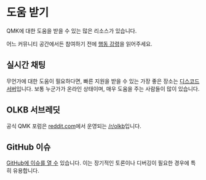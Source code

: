 # 도움 받기

QMK에 대한 도움을 받을 수 있는 많은 리소스가 있습니다.

어느 커뮤니티 공간에서든 참여하기 전에 [행동 강령](https://qmk.fm/coc/)을 읽어주세요.

## 실시간 채팅

무언가에 대한 도움이 필요하다면, 빠른 지원을 받을 수 있는 가장 좋은 장소는 [디스코드 서버](https://discord.gg/Uq7gcHh)입니다. 보통 누군가가 온라인 상태이며, 매우 도움을 주는 사람들이 많이 있습니다.

## OLKB 서브레딧

공식 QMK 포럼은 [reddit.com](https://reddit.com)에서 운영되는 [/r/olkb](https://reddit.com/r/olkb)입니다.

## GitHub 이슈

[GitHub에 이슈를 열 수](https://github.com/qmk/qmk_firmware/issues) 있습니다. 이는 장기적인 토론이나 디버깅이 필요한 경우에 특히 유용합니다.